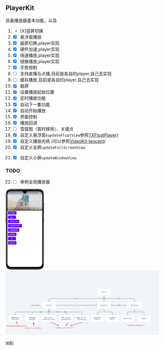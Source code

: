 ## PlayerKit

具备播放器基本功能，以及
1. - [X]竖屏切换
2. - [X]  悬浮窗播放
3. - [X]  画质切换,player实现
4. - [X]  硬件加速,player实现
5. - [X] 倍速播放,player实现
6. - [X] 镜像播放,player实现
7. - [X] 手势控制
8. - [ ] 支持直播与点播,目前是各自的player,自己去实现
9. - [ ] 缓存播放,目前是各自的player,自己去实现
10. - [X] 截屏
11. - [X] 设置播放起始位置
12. - [X] 定时播放功能
13. - [X] 自动下一集功能
14. - [X] 自动开始播放
15. - [X] 界面控制
16. - [X] 播放回调
17. - [ ] 雪碧图（暂时移除）、关键点
18. - [X] 自定义悬浮窗(`updateFloatView`参照[TXFloatPlayer](./videoKit-tencent/src/main/me/shetj/sdk/video/tx/TXFloatPlayer.kt))
19. - [X] 自定义播放内核 (可以参照[VideoKit-tencent](./videoKit-tencent))
20. - [X] 自定义全屏`updateFullScreenView`
21. - [X] 自定义小屏`updateWindowView`


### TODO
22. - [ ] 单例全局播放器

<img src="/art/1626509228213.png" width="25%" height="25%" />


<img src="/art/大体架构.png"/>

[wiki](https://github.com/SheTieJun/PlayerKit/wiki)
